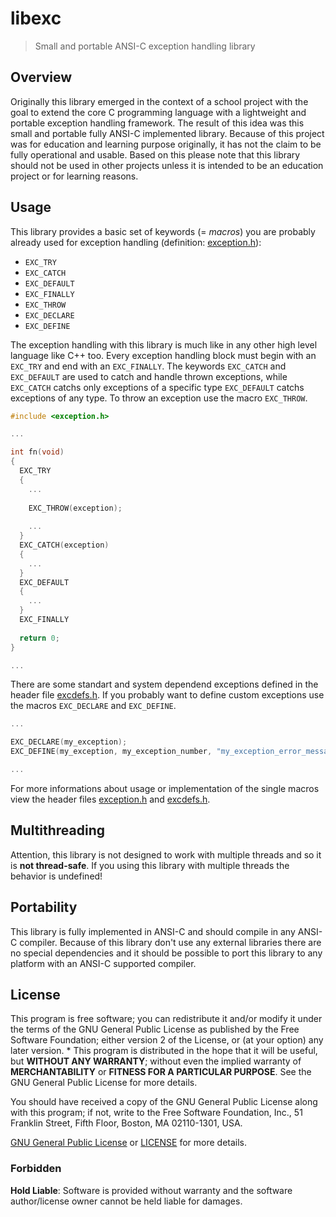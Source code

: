 # libexc

> Small and portable ANSI-C exception handling library

## Overview

Originally this library emerged in the context of a school project with the goal to extend
the core C programming language with a lightweight and portable exception handling framework.
The result of this idea was this small and portable fully ANSI-C implemented library. Because of
this project was for education and learning purpose originally, it has not the claim to be fully
operational and usable. Based on this please note that this library should not be used in other
projects unless it is intended to be an education project or for learning reasons.

## Usage

This library provides a basic set of keywords (= *macros*) you are probably already
used for exception handling (definition: [exception.h](inc/exception.h)):

- `EXC_TRY`
- `EXC_CATCH`
- `EXC_DEFAULT`
- `EXC_FINALLY`
- `EXC_THROW`
- `EXC_DECLARE`
- `EXC_DEFINE`

The exception handling with this library is much like in any other high level language like C++ too. Every exception
handling block must begin with an `EXC_TRY` and end with an `EXC_FINALLY`. The keywords `EXC_CATCH` and `EXC_DEFAULT`
are used to catch and handle thrown exceptions, while `EXC_CATCH` catchs only exceptions of a specific type `EXC_DEFAULT`
catchs exceptions of any type. To throw an exception use the macro `EXC_THROW`.

```c
#include <exception.h>

...

int fn(void)
{
  EXC_TRY
  {
    ...
    
    EXC_THROW(exception);
    
    ...
  }
  EXC_CATCH(exception)
  {
    ...
  }
  EXC_DEFAULT
  {
    ...
  }
  EXC_FINALLY
  
  return 0;
}

...
```

There are some standart and system dependend exceptions defined in the header file [excdefs.h](inc/excdefs.h).
If you probably want to define custom exceptions use the macros `EXC_DECLARE` and `EXC_DEFINE`.

```c
...

EXC_DECLARE(my_exception);
EXC_DEFINE(my_exception, my_exception_number, "my_exception_error_message");

...
```

For more informations about usage or implementation of the single macros view the header files [exception.h](inc/exception.h)
and [excdefs.h](inc/excdefs.h).

## Multithreading

Attention, this library is not designed to work with multiple threads and so it is **not thread-safe**. If you
using this library with multiple threads the behavior is undefined!

## Portability

This library is fully implemented in ANSI-C and should compile in any ANSI-C compiler. Because of this library
don't use any external libraries there are no special dependencies and it should be possible to port this library
to any platform with an ANSI-C supported compiler.

## License

This program is free software; you can redistribute it and/or modify
it under the terms of the GNU General Public License as published by
the Free Software Foundation; either version 2 of the License, or
(at your option) any later version.
 * 
This program is distributed in the hope that it will be useful,
but **WITHOUT ANY WARRANTY**; without even the implied warranty of
**MERCHANTABILITY** or **FITNESS FOR A PARTICULAR PURPOSE**.  See the
GNU General Public License for more details.
 
You should have received a copy of the GNU General Public License
along with this program; if not, write to the Free Software
Foundation, Inc., 51 Franklin Street, Fifth Floor, Boston,
MA 02110-1301, USA.

[GNU General Public License](http://www.gnu.org/licenses/gpl.html) or [LICENSE](LICENSE) for
more details.

### Forbidden

**Hold Liable**: Software is provided without warranty and the software
author/license owner cannot be held liable for damages.

